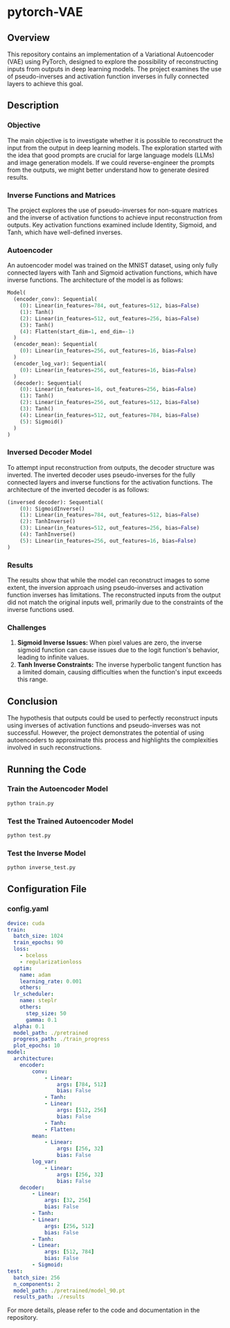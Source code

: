 
# pytorch-VAE

## Overview

This repository contains an implementation of a Variational Autoencoder (VAE) using PyTorch, designed to explore the possibility of reconstructing inputs from outputs in deep learning models. The project examines the use of pseudo-inverses and activation function inverses in fully connected layers to achieve this goal.

## Description

### Objective

The main objective is to investigate whether it is possible to reconstruct the input from the output in deep learning models. The exploration started with the idea that good prompts are crucial for large language models (LLMs) and image generation models. If we could reverse-engineer the prompts from the outputs, we might better understand how to generate desired results.

### Inverse Functions and Matrices

The project explores the use of pseudo-inverses for non-square matrices and the inverse of activation functions to achieve input reconstruction from outputs. Key activation functions examined include Identity, Sigmoid, and Tanh, which have well-defined inverses.

### Autoencoder

An autoencoder model was trained on the MNIST dataset, using only fully connected layers with Tanh and Sigmoid activation functions, which have inverse functions. The architecture of the model is as follows:

```python
Model(
  (encoder_conv): Sequential(
    (0): Linear(in_features=784, out_features=512, bias=False)
    (1): Tanh()
    (2): Linear(in_features=512, out_features=256, bias=False)
    (3): Tanh()
    (4): Flatten(start_dim=1, end_dim=-1)
  )
  (encoder_mean): Sequential(
    (0): Linear(in_features=256, out_features=16, bias=False)
  )
  (encoder_log_var): Sequential(
    (0): Linear(in_features=256, out_features=16, bias=False)
  )
  (decoder): Sequential(
    (0): Linear(in_features=16, out_features=256, bias=False)
    (1): Tanh()
    (2): Linear(in_features=256, out_features=512, bias=False)
    (3): Tanh()
    (4): Linear(in_features=512, out_features=784, bias=False)
    (5): Sigmoid()
  )
)
```

### Inversed Decoder Model

To attempt input reconstruction from outputs, the decoder structure was inverted. The inverted decoder uses pseudo-inverses for the fully connected layers and inverse functions for the activation functions. The architecture of the inverted decoder is as follows:

```python
(inversed decoder): Sequential(
    (0): SigmoidInverse()
    (1): Linear(in_features=784, out_features=512, bias=False)
    (2): TanhInverse()
    (3): Linear(in_features=512, out_features=256, bias=False)
    (4): TanhInverse()
    (5): Linear(in_features=256, out_features=16, bias=False)
)
```

### Results

The results show that while the model can reconstruct images to some extent, the inversion approach using pseudo-inverses and activation function inverses has limitations. The reconstructed inputs from the output did not match the original inputs well, primarily due to the constraints of the inverse functions used.

### Challenges

1. **Sigmoid Inverse Issues:** When pixel values are zero, the inverse sigmoid function can cause issues due to the logit function's behavior, leading to infinite values.
2. **Tanh Inverse Constraints:** The inverse hyperbolic tangent function has a limited domain, causing difficulties when the function's input exceeds this range.

## Conclusion

The hypothesis that outputs could be used to perfectly reconstruct inputs using inverses of activation functions and pseudo-inverses was not successful. However, the project demonstrates the potential of using autoencoders to approximate this process and highlights the complexities involved in such reconstructions.

## Running the Code

### Train the Autoencoder Model
```bash
python train.py
```

### Test the Trained Autoencoder Model
```bash
python test.py
```

### Test the Inverse Model
```bash
python inverse_test.py
```

## Configuration File

### config.yaml
```yaml
device: cuda
train:
  batch_size: 1024
  train_epochs: 90
  loss:
    - bceloss
    - regularizationloss
  optim:
    name: adam
    learning_rate: 0.001
    others:
  lr_scheduler:
    name: steplr
    others:
      step_size: 50
      gamma: 0.1
  alpha: 0.1
  model_path: ./pretrained
  progress_path: ./train_progress
  plot_epochs: 10
model:
  architecture:
    encoder:
        conv:
            - Linear:
                args: [784, 512]
                bias: False
            - Tanh:
            - Linear:
                args: [512, 256]
                bias: False
            - Tanh:
            - Flatten:
        mean:
            - Linear:
                args: [256, 32]
                bias: False
        log_var:
            - Linear:
                args: [256, 32]
                bias: False
    decoder:
        - Linear:
            args: [32, 256]
            bias: False
        - Tanh:
        - Linear:
            args: [256, 512]
            bias: False
        - Tanh:
        - Linear:
            args: [512, 784]
            bias: False
        - Sigmoid:
test:
  batch_size: 256
  n_components: 2
  model_path: ./pretrained/model_90.pt
  results_path: ./results
```

For more details, please refer to the code and documentation in the repository.